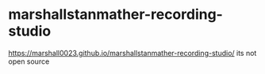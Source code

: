 # marshallstanmather-recording-studio
https://marshall0023.github.io/marshallstanmather-recording-studio/
its not open source
